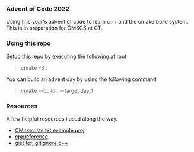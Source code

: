 ### Advent of Code 2022

Using this year's advent of code to learn c++ and the cmake build system.
This is in preparation for OMSCS at GT.

### Using this repo

Setup this repo by executing the following at root
> cmake -S .

You can build an advent day by using the following command
> cmake --build . --target day_1

### Resources 
A few helpful resources I used along the way.

- [CMakeLists.txt example proj](https://gitlab.com/CLIUtils/modern-cmake/-/blob/master/examples/extended-project/src/CMakeLists.txt)
- [cppreference](https://en.cppreference.com/w/)
- [gist for .gitignore c++](https://gist.github.com/Yousha/3830712334ac30a90eb6041b932b68d7)